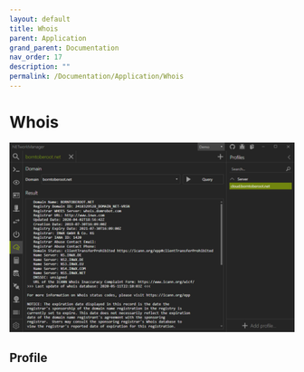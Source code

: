 ```yaml
---
layout: default
title: Whois
parent: Application
grand_parent: Documentation
nav_order: 17
description: ""
permalink: /Documentation/Application/Whois
---
```


# Whois

![Whois](17_Whois.png)

## Profile